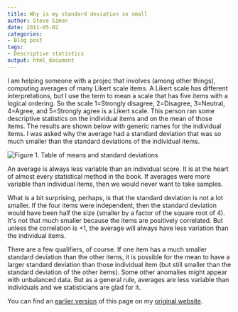 ```yaml
---
title: Why is my standard deviation so small
author: Steve Simon
date: 2011-05-02
categories:
- Blog post
tags:
- Descriptive statistics
output: html_document
---
```


I am helping someone with a projec that involves (among other things), computing averages of many Likert scale items. A Likert scale has different interpretations, but I use the term to mean a scale that has five items with a logical ordering. So the scale 1=Strongly disagree, 2=Disagree, 3=Neutral, 4=Agree, and 5=Strongly agree is a Likert scale. This person ran some descriptive statistics on the individual items and on the mean of those items. The results are shown below with generic names for the individual items. I was asked why the average had a standard deviation that was so much smaller than the standard deviations of the individual items.

<!---More--->

![Figure 1. Table of means and standard deviations](http://www.pmean.com/new-images/11/SmallStdDev01.png)

An average is always less variable than an individual score. It is at the heart of almost every statistical method in the book. If averages were more variable than individual items, then we would never want to take samples.

What is a bit surprising, perhaps, is that the standard deviation is not a lot smaller. If the four items were independent, then the standard deviation would have been half the size (smaller by a factor of the square root of 4). It's not that much smaller because the items are positively correlated. But unless the correlation is +1, the average will always have less variation than the individual items.

There are a few qualifiers, of course. If one item has a much smaller standard deviation than the other items, it is possible for the mean to have a larger standard deviation than those individual item (but still smaller than the standard deviation of the other items). Some other anomalies might appear with unbalanced data. But as a general rule, averages are less variable than individuals and we statisticians are glad for it.

You can find an [earlier version][sim1] of this page on my [original website][sim2].

[sim1]: http://www.pmean.com/11/SmallStdDev.html
[sim2]: http://www.pmean.com/original_site.html 

